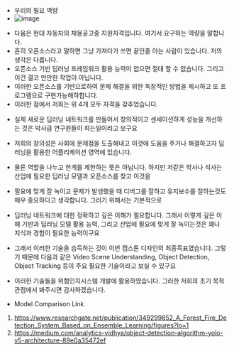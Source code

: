 * 우리의 필요 역량
* ![image](https://user-images.githubusercontent.com/76835313/141651768-3f44de67-9564-4e55-9bb6-c2c6867d1b09.png)
- 다음은 현대 자동차의 채용공고중 지원자격입니다. 여기서 요구하는 역량을 말합니다.
- 흔히 오픈소스라고 말하면 그냥 가져다가 쓰면 끝인줄 아는 사람이 있습니다. 저의 생각은 다릅니다.
- 오픈소스 기반 딥러닝 프레임워크 활용 능력이 없으면 절대 할 수 없습니다. 그리고 이건 결코 만만한 작업이 아닙니다.
- 이러한 오픈소스를 기반으로하여 문제 해결을 위한 독창적인 방법을 제시하고 또 프로그램으로 구현가능해햐합니다. 
- 이러한 점에서 저희는 위 4개 모두 자격을 갖추었습니다. 

* 실제 새로운 딥러닝 네트워크를 만들어서 창의적이고 센세이션하게 성능을 개선하는 것은 박사급 연구원들이 하는일이라고 보구요
* 저희의 창의성은 사회에 문제점을 도출해내고 이것에 도움을 주거나 해결하고자 딥러닝을 활용한 어플리케이션 영역에 있습니다.
* 물론 역할을 나누고 한계를 제한하는 뜻은 아닙니다. 하지만 저같은 학사나 석사는 산업에 필요한 딥러닝 모델과 오픈소스를 찾고 이것을 
* 필요에 맞게 잘 녹이고 문제가 발생했을 때 디버그를 잘하고 유지보수를 잘하는것도 매우 중요하다고 생각합니다. 그러기 위해서는 기본적으로
* 딥러닝 네트워크에 대한 정확하고 깊은 이해가 필요합니다. 그래서 이렇게 깊은 이해 기반과 딥러닝 모델 활용 능력, 그리고 산업에 필요에 맞게 잘 녹이는것은 꽤나 지식과 경험이 필요한 능력이구요
* 그래서 이러한 기술을 습득하는 것이 이번 캡스톤 디자인의 최종목표였습니다. 그렇기 때문에 다음과 같은 Video Scene Understanding, Object Detection, Object Tracking 등이 주요 필요한 기술이라고 보실 수 있구요
* 이러한 기술들을 위험인지시스템 개발에 활용하였습니다. 그러한 저희의 초기 목적 관점에서 봐주시면 감사하겠습니다.


* Model Comparison Link
1. https://www.researchgate.net/publication/349299852_A_Forest_Fire_Detection_System_Based_on_Ensemble_Learning/figures?lo=1
2. https://medium.com/analytics-vidhya/object-detection-algorithm-yolo-v5-architecture-89e0a35472ef
